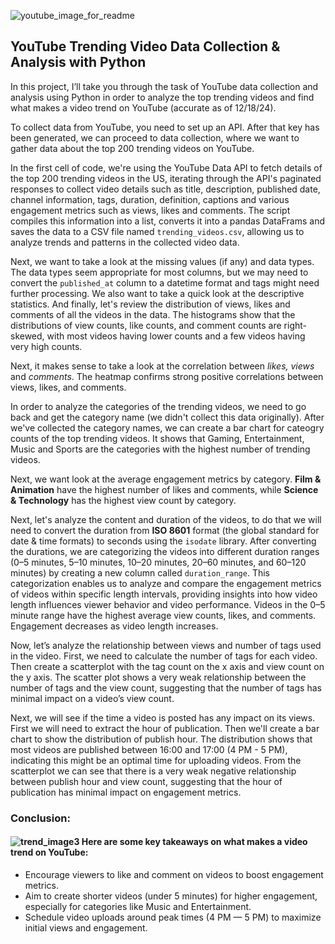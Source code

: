 ![youtube_image_for_readme](https://github.com/user-attachments/assets/7dcef74a-3396-47bc-ac23-8793f597f4e4)

## YouTube Trending Video Data Collection & Analysis with Python

In this project, I’ll take you through the task of YouTube data collection and analysis using Python in order to analyze the top trending videos and find what makes a video trend on YouTube (accurate as of 12/18/24). 

To collect data from YouTube, you need to set up an API. After that key has been generated, we can proceed to data collection, where we want to gather data about the top 200 trending videos on YouTube. 

In the first cell of code, we're using the YouTube Data API to fetch details of the top 200 trending videos in the US, iterating through the API's paginated responses to collect video details such as title, description, published date, channel information, tags, duration, definition, captions and various engagement metrics such as views, likes and comments. The script compiles this information into a list, converts it into a pandas DataFrams and saves the data to a CSV file named `trending_videos.csv`, allowing us to analyze trends and patterns in the collected video data.

Next, we want to take a look at the missing values (if any) and data types. The data types seem appropriate for most columns, but we may need to convert the `published_at` column to a datetime format and tags might need further processing. We also want to take a quick look at the descriptive statistics. And finally, let's review the distribution of views, likes and comments of all the videos in the data. The histograms show that the distributions of view counts, like counts, and comment counts are right-skewed, with most videos having lower counts and a few videos having very high counts.

Next, it makes sense to take a look at the correlation between _likes, views_ and _comments_. The heatmap confirms strong positive correlations between views, likes, and comments.

In order to analyze the categories of the trending videos, we need to go back and get the category name (we didn't collect this data originally). After we've collected the category names, we can create a bar chart for cateogry counts of the top trending videos. 
It shows that Gaming, Entertainment, Music and Sports are the categories with the highest number of trending videos. 

Next, we want look at the average engagement metrics by category. **Film & Animation** have the highest number of likes and comments, while **Science & Technology** has the highest view count by category. 

Next, let's analyze the content and duration of the videos, to do that we will need to convert the duration from **ISO 8601** format (the global standard for date & time formats) to seconds using the `isodate` library.
After converting the durations, we are categorizing the videos into different duration ranges (0–5 minutes, 5–10 minutes, 10–20 minutes, 20–60 minutes, and 60–120 minutes) by creating a new column called `duration_range`.
This categorization enables us to analyze and compare the engagement metrics of videos within specific length intervals, providing insights into how video length influences viewer behavior and video performance.
Videos in the 0–5 minute range have the highest average view counts, likes, and comments. Engagement decreases as video length increases.

Now, let’s analyze the relationship between views and number of tags used in the video. First, we need to calculate the number of tags for each video. Then create a scatterplot with the tag count on the x axis and view count on the y axis. The scatter plot shows a very weak relationship between the number of tags and the view count, suggesting that the number of tags has minimal impact on a video’s view count.

Next, we will see if the time a video is posted has any impact on its views. First we will need to extract the hour of publication. Then we'll create a bar chart to show the distribution of publish hour. The distribution shows that most videos are published between 16:00 and 17:00 (4 PM - 5 PM), indicating this might be an optimal time for uploading videos. 
From the scatterplot we can see that there is a very weak negative relationship between publish hour and view count, suggesting that the hour of publication has minimal impact on engagement metrics.

### Conclusion:

####  ![trend_image3](https://github.com/user-attachments/assets/32c1ba3c-301f-493e-bf80-941b516a0c45)  Here are some key takeaways on what makes a video trend on YouTube:


- Encourage viewers to like and comment on videos to boost engagement metrics.
- Aim to create shorter videos (under 5 minutes) for higher engagement, especially for categories like Music and Entertainment.
- Schedule video uploads around peak times (4 PM — 5 PM) to maximize initial views and engagement.
